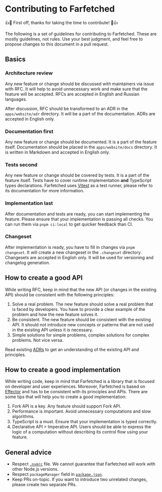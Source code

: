 # Contributing to Farfetched

👍🎉 First off, thanks for taking the time to contribute! 🎉👍

The following is a set of guidelines for contributing to Farfetched. These are mostly guidelines, not rules. Use your best judgment, and feel free to propose changes to this document in a pull request.

## Basics

### Architecture review

Any new feature or change should be discussed with maintainers via issue with RFC. It will help to avoid unnecessary work and make sure that the feature will be accepted. RFCs are accepted in English and Russian languages.

After discussion, RFC should be transformed to an ADR in the `apps/website/adr` directory. It will be a part of the documentation. ADRs are accepted in English only.

### Documentation first

Any new feature or change should be documented. It is a part of the feature itself. Documentation should be placed in the `apps/website/docs` directory. It is written in Markdown and accepted in English only.

### Tests second

Any new feature or change should be covered by tests. It is a part of the feature itself. Tests have to cover runtime implementation **and** TypeScript types declarations. Farfetched uses [Vitest](https://vitest.dev/) as a test runner, please refer to its documentation for more information.

### Implementation last

After documentation and tests are ready, you can start implementing the feature. Please ensure that your implementation is passing all checks. You can run them via `pnpm ci:local` to get quicker feedback than CI.

### Changeset

After implementation is ready, you have to fill in changes via `pnpm changeset`. It will create a new changeset in the `.changeset` directory. Changesets are accepted in English only. It will be used for versioning and changelog generation.

## How to create a good API

While writing RFC, keep in mind that the new API (or changes in the existing API) should be consistent with the following principles:

1. Solve a real problem. The new feature should solve a real problem that is faced by developers. You have to provide a clear example of the problem and how the new feature solves it.
2. Be consistent. The new feature should be consistent with the existing API. It should not introduce new concepts or patterns that are not used in the existing API unless it is necessary.
3. Simple solutions for simple problems, complex solutions for complex problems. Not vice versa.

Read existing [ADRs](https://farfetched.pages.dev/adr/) to get an understanding of the existing API and principles.

## How to create a good implementation

While writing code, keep in mind that Farfetched is a library that is focused on developer and user experiences. Moreover, Farfetched is based on [Effector](https://effector.dev/) and has to be consistent with its principles and APIs. There are some tips that will help you to create a good implementation:

1. Fork API is a key. Any feature should support Fork API.
2. Performance is important. Avoid unnecessary computations and slow algorithms.
3. TypeScript is a must. Ensure that your implementation is typed correctly.
4. Declarative API > Imperative API. Users should be able to express the logic of a computation without describing its control flow using your feature.

## General advice

- Respect [`.nvmrc`](./.nvmrc) file. We cannot guarantee that Farfetched will work with other Node.js versions.
- Respect `packageManager` field in [`package.json`](./package.json).
- Keep PRs on-topic. If you want to introduce two unrelated changes, please create two separate PRs.
